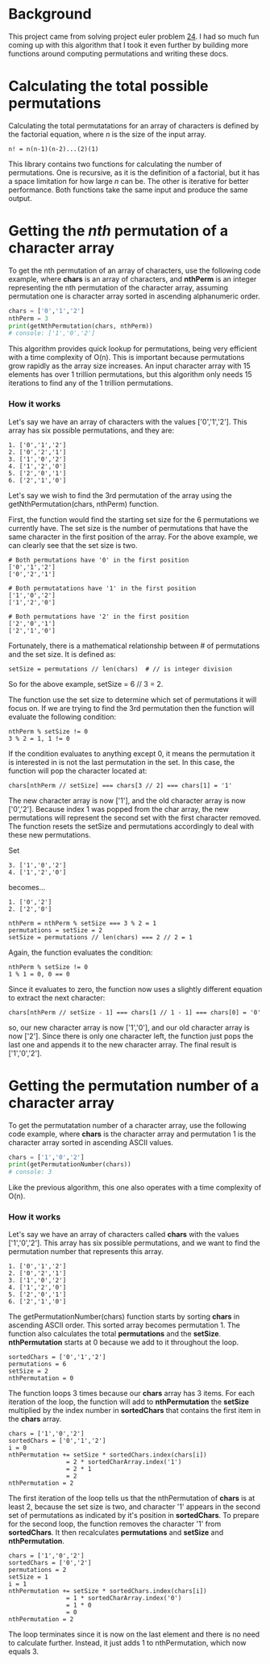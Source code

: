 # Background
This project came from solving project euler problem [24](https://projecteuler.net/problem=24).  I had so much fun coming up with this algorithm that I took it even further by building more functions around computing permutations and writing these docs.

# Calculating the total possible permutations
Calculating the total permutatations for an array of characters is defined by the factorial equation, where *n* is the size of the input array.
```
n! = n(n-1)(n-2)...(2)(1)
```
This library contains two functions for calculating the number of permutations.  One is recursive, as it is the definition of a factorial, but it has a space limitation for how large *n* can be.  The other is iterative for better performance.  Both functions take the same input and produce the same output.

# Getting the *nth* permutation of a character array
To get the nth permutation of an array of characters, use the following code example, where **chars** is an array of characters, and **nthPerm** is an integer representing the nth permutation of the character array, assuming permutation one is character array sorted in ascending alphanumeric order.
```python
chars = ['0','1','2']
nthPerm = 3
print(getNthPermutation(chars, nthPerm))
# console: ['1','0','2']
```
This algorithm provides quick lookup for permutations, being very efficient with a time complexity of O(n).  This is important because permutations grow rapidly as the array size increases.  An input character array with 15 elements has over 1 trillion permutations, but this algorithm only needs 15 iterations to find any of the 1 trillion permutations.

### How it works
Let's say we have an array of characters with the values ['0','1','2'].  This array has six possible permutations, and they are:
```
1. ['0','1','2']
2. ['0','2','1']
3. ['1','0','2']
4. ['1','2','0']
5. ['2','0','1']
6. ['2','1','0']
```
Let's say we wish to find the 3rd permutation of the array using the getNthPermutation(chars, nthPerm) function.  

First, the function would find the starting set size for the 6 permutations we currently have.  The set size is the number of permutations that have the same character in the first position of the array.  For the above example, we can clearly see that the set size is two.
```
# Both permutations have '0' in the first position
['0','1','2']
['0','2','1']

# Both permutatations have '1' in the first position
['1','0','2']
['1','2','0']
 
# Both permutations have '2' in the first position
['2','0','1']
['2','1','0']
```
Fortunately, there is a mathematical relationship between # of permutations and the set size.  It is defined as:
```
setSize = permutations // len(chars)  # // is integer division
```
So for the above example, setSize = 6 // 3 = 2.

The function use the set size to determine which set of permutations it will focus on.  If we are trying to find the 3rd permutation then the function will evaluate the following condition:
```
nthPerm % setSize != 0
3 % 2 = 1, 1 != 0
```
If the condition evaluates to anything except 0, it means the permutation it is interested in is not the last permutation in the set.  In this case, the function will pop the character located at:
```
chars[nthPerm // setSize] === chars[3 // 2] === chars[1] = '1'
```
The new character array is now ['1'], and the old character array is now ['0','2'].  Because index 1 was popped from the char array, the new permutations will represent the second set with the first character removed.  The function resets the setSize and permutations accordingly to deal with these new permutations.

Set
```
3. ['1','0','2']
4. ['1','2','0']
```
becomes...
```
1. ['0','2']
2. ['2','0']

nthPerm = nthPerm % setSize === 3 % 2 = 1
permutations = setSize = 2
setSize = permutations // len(chars) === 2 // 2 = 1
```

Again, the function evaluates the condition:
```
nthPerm % setSize != 0
1 % 1 = 0, 0 == 0
```
Since it evaluates to zero, the function now uses a slightly different equation to extract the next character:
```
chars[nthPerm // setSize - 1] === chars[1 // 1 - 1] === chars[0] = '0'
```
so, our new character array is now ['1','0'], and our old character array is now ['2'].  Since there is only one character left, the function just pops the last one and appends it to the new character array.  The final result is ['1','0','2'].

# Getting the permutation number of a character array
To get the permutatation number of a character array, use the following code example, where **chars** is the character array and permutation 1 is the character array sorted in ascending ASCII values.
```python
chars = ['1','0','2']
print(getPermutationNumber(chars))
# console: 3
```
Like the previous algorithm, this one also operates with a time complexity of O(n).

### How it works
Let's say we have an array of characters called **chars** with the values ['1','0','2'].  This array has six possible permutations, and we want to find the permutation number that represents this array.
```
1. ['0','1','2']
2. ['0','2','1']
3. ['1','0','2']
4. ['1','2','0']
5. ['2','0','1']
6. ['2','1','0']
```
The getPermutationNumber(chars) function starts by sorting **chars** in ascending ASCII order.  This sorted array becomes permutation 1.  The function also calculates the total **permutations** and the **setSize**.  **nthPermutation** starts at 0 because we add to it throughout the loop.
```
sortedChars = ['0','1','2']
permutations = 6
setSize = 2
nthPermutation = 0
```
The function loops 3 times because our **chars** array has 3 items.  For each iteration of the loop, the function will add to **nthPermutation** the **setSize** multiplied by the index number in **sortedChars** that contains the first item in the **chars** array.
```
chars = ['1','0','2']
sortedChars = ['0','1','2']
i = 0
nthPermutation += setSize * sortedChars.index(chars[i])
                = 2 * sortedCharArray.index('1')
                = 2 * 1
                = 2
nthPermutation = 2
```
The first iteration of the loop tells us that the nthPermutation of **chars** is at least 2, because the set size is two, and character '1' appears in the second set of permutations as indicated by it's position in **sortedChars**.  To prepare for the second loop, the function removes the character '1' from **sortedChars**. It then recalculates **permutations** and **setSize** and **nthPermutation**.
```
chars = ['1','0','2']
sortedChars = ['0','2']
permutations = 2
setSize = 1
i = 1
nthPermutation += setSize * sortedChars.index(chars[i])
                = 1 * sortedCharArray.index('0')
                = 1 * 0
                = 0
nthPermutation = 2
```
The loop terminates since it is now on the last element and there is no need to calculate further.  Instead, it just adds 1 to nthPermutation, which now equals 3.
